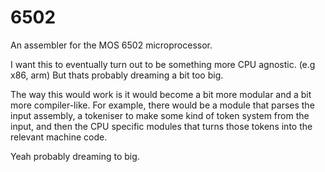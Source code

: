 # 6502

An assembler for the MOS 6502 microprocessor.

I want this to eventually turn out to be something more CPU agnostic. (e.g x86, arm) But thats probably dreaming a bit too big.

The way this would work is it would become a bit more modular and a bit more compiler-like. For example, there would be a module that parses the input assembly, a tokeniser to make some kind of token system from the input, and then the CPU specific modules that turns those tokens into the relevant machine code.

Yeah probably dreaming to big.
